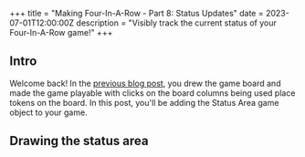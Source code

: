 +++
title = "Making Four-In-A-Row - Part 8: Status Updates"
date = 2023-07-01T12:00:00Z
description = "Visibly track the current status of your Four-In-A-Row game!"
+++

## Intro

Welcome back! In the [previous blog post](@/blog/making-four-in-a-row-part-7.md), you drew the game board and made the game playable with clicks on the board columns being used place tokens on the board. 
In this post, you'll be adding the Status Area game object to your game.

## Drawing the status area

